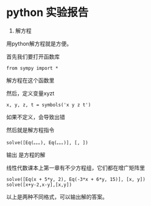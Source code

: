 # python 实验报告

1. 解方程

用python解方程就是方便。

首先我们要打开函数库

    from sympy import *

解方程在这个函数里

然后，定义变量xyzt

    x, y, z, t = symbols('x y z t')

如果不定义，会导致出错

然后就是解方程指令

    solve([Eq(。。。), Eq(。。。)], [, ])

输出 是方程的解

线性代数课本上第一章有不少方程组，它们都在增广矩阵里

    solve([Eq(x + 5*y, 2), Eq(-3*x + 6*y, 15)], [x, y])
    solve([x+y-2,x-y],[x,y])

以上是两种不同格式，可以输出解的答案。